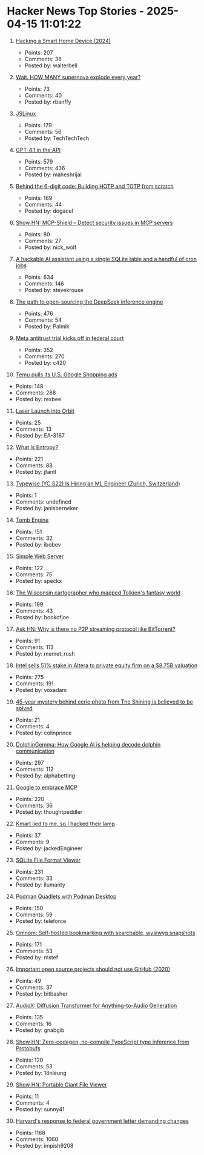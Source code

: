 # Hacker News Top Stories - 2025-04-15 11:01:22

1. [Hacking a Smart Home Device (2024)](https://jmswrnr.com/blog/hacking-a-smart-home-device)
   - Points: 207
   - Comments: 36
   - Posted by: walterbell

2. [Wait. HOW MANY supernova explode every year?](https://badastronomy.beehiiv.com/p/ban-447-wait-how-many-supernova-explode)
   - Points: 73
   - Comments: 40
   - Posted by: rbanffy

3. [JSLinux](https://www.bellard.org/jslinux/)
   - Points: 179
   - Comments: 56
   - Posted by: TechTechTech

4. [GPT-4.1 in the API](https://openai.com/index/gpt-4-1/)
   - Points: 579
   - Comments: 436
   - Posted by: maheshrijal

5. [Behind the 6-digit code: Building HOTP and TOTP from scratch](https://blog.dogac.dev/how-do-one-time-passwords-work/)
   - Points: 169
   - Comments: 44
   - Posted by: dogacel

6. [Show HN: MCP-Shield – Detect security issues in MCP servers](https://github.com/riseandignite/mcp-shield)
   - Points: 80
   - Comments: 27
   - Posted by: nick_wolf

7. [A hackable AI assistant using a single SQLite table and a handful of cron jobs](https://www.geoffreylitt.com/2025/04/12/how-i-made-a-useful-ai-assistant-with-one-sqlite-table-and-a-handful-of-cron-jobs)
   - Points: 634
   - Comments: 146
   - Posted by: stevekrouse

8. [The path to open-sourcing the DeepSeek inference engine](https://github.com/deepseek-ai/open-infra-index/tree/main/OpenSourcing_DeepSeek_Inference_Engine)
   - Points: 476
   - Comments: 54
   - Posted by: Palmik

9. [Meta antitrust trial kicks off in federal court](https://www.axios.com/pro/tech-policy/2025/04/14/ftc-meta-antitrust-trial-kicks-off-in-federal-court)
   - Points: 352
   - Comments: 270
   - Posted by: c420

10. [Temu pulls its U.S. Google Shopping ads](https://searchengineland.com/temu-pulls-us-google-shopping-ads-454260)
   - Points: 148
   - Comments: 288
   - Posted by: rexbee

11. [Laser Launch into Orbit](http://toughsf.blogspot.com/2017/03/laser-launch-into-orbit.html)
   - Points: 25
   - Comments: 13
   - Posted by: EA-3167

12. [What Is Entropy?](https://jasonfantl.com/posts/What-is-Entropy/)
   - Points: 221
   - Comments: 88
   - Posted by: jfantl

13. [Typewise (YC S22) Is Hiring an ML Engineer (Zurich, Switzerland)](https://www.ycombinator.com/companies/typewise/jobs/u4OdKNh-machine-learning-engineer-f-m-x)
   - Points: 1
   - Comments: undefined
   - Posted by: janisberneker

14. [Tomb Engine](https://tombengine.com/)
   - Points: 151
   - Comments: 32
   - Posted by: ibobev

15. [Simple Web Server](https://simplewebserver.org/)
   - Points: 122
   - Comments: 75
   - Posted by: speckx

16. [The Wisconsin cartographer who mapped Tolkien's fantasy world](https://www.wpr.org/news/wisconsin-cartographer-karen-wynn-fonstad-mapped-tolkien-fantasy-world-oshkosh)
   - Points: 199
   - Comments: 43
   - Posted by: bookofjoe

17. [Ask HN: Why is there no P2P streaming protocol like BitTorrent?](undefined)
   - Points: 91
   - Comments: 113
   - Posted by: memet_rush

18. [Intel sells 51% stake in Altera to private equity firm on a $8.75B valuation](https://newsroom.intel.com/corporate/intel-partner-deal-news-april2025)
   - Points: 275
   - Comments: 191
   - Posted by: voxadam

19. [45-year mystery behind eerie photo from The Shining is believed to be solved](https://www.cbc.ca/lite/story/1.7507349)
   - Points: 21
   - Comments: 4
   - Posted by: colinprince

20. [DolphinGemma: How Google AI is helping decode dolphin communication](https://blog.google/technology/ai/dolphingemma/)
   - Points: 297
   - Comments: 112
   - Posted by: alphabetting

21. [Google to embrace MCP](https://techcrunch.com/2025/04/09/google-says-itll-embrace-anthropics-standard-for-connecting-ai-models-to-data/)
   - Points: 220
   - Comments: 36
   - Posted by: thoughtpeddler

22. [Kmart lied to me, so I hacked their lamp](https://www.youtube.com/watch?v=E_6Y1iip3p0)
   - Points: 37
   - Comments: 9
   - Posted by: jackedEngineer

23. [SQLite File Format Viewer](https://sqlite-internal.pages.dev)
   - Points: 231
   - Comments: 33
   - Posted by: ilumanty

24. [Podman Quadlets with Podman Desktop](https://podman-desktop.io/blog/podman-quadlet)
   - Points: 150
   - Comments: 59
   - Posted by: teleforce

25. [Omnom: Self-hosted bookmarking with searchable, wysiwyg snapshots](https://omnom.zone/?src=hn)
   - Points: 171
   - Comments: 53
   - Posted by: mstef

26. [Important open source projects should not use GitHub (2020)](https://unixdigest.com/articles/important-open-source-projects-should-not-use-github.html)
   - Points: 49
   - Comments: 37
   - Posted by: bitbasher

27. [AudioX: Diffusion Transformer for Anything-to-Audio Generation](https://zeyuet.github.io/AudioX/)
   - Points: 135
   - Comments: 16
   - Posted by: gnabgib

28. [Show HN: Zero-codegen, no-compile TypeScript type inference from Protobufs](https://github.com/nathanhleung/protobuf-ts-types)
   - Points: 120
   - Comments: 53
   - Posted by: 18nleung

29. [Show HN: Portable Giant File Viewer](https://github.com/sunny-chung/giant-log-viewer)
   - Points: 11
   - Comments: 4
   - Posted by: sunny41

30. [Harvard's response to federal government letter demanding changes](https://www.harvard.edu/president/news/2025/the-promise-of-american-higher-education/)
   - Points: 1168
   - Comments: 1060
   - Posted by: impish9208

